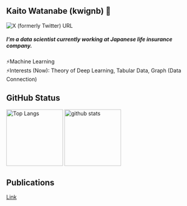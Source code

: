 ## Kaito Watanabe (kwignb) 👋

![X (formerly Twitter) URL](https://img.shields.io/twitter/url?url=https%3A%2F%2Fx.com%2Fsysc_kt)

##### I'm a data scientist currently working at Japanese life insurance company.

⚡Machine Learning  
⚡Interests (Now): Theory of Deep Learning, Tabular Data, Graph (Data Connection)

## GitHub Status
<p align="left"> 
	<img alt="Top Langs" height="150px" src="https://github-readme-stats.vercel.app/api/top-langs/?username=kwignb&layout=compact&show_icons=true&theme=onedark" />
	<img alt="github stats" height="150px" src="https://github-readme-stats.vercel.app/api?username=kwignb&show_icons=true&theme=onedark" />
</p>

## Publications
[Link](https://github.com/kwignb/publications/blob/main/README.md)


<!--
**kwignb/kwignb** is a ✨ _special_ ✨ repository because its `README.md` (this file) appears on your GitHub profile.

Here are some ideas to get you started:

- 🔭 I’m currently working on ...
- 🌱 I’m currently learning ...
- 👯 I’m looking to collaborate on ...
- 🤔 I’m looking for help with ...
- 💬 Ask me about ...
- 📫 How to reach me: ...
- 😄 Pronouns: ...
- ⚡ Fun fact: ...
-->
